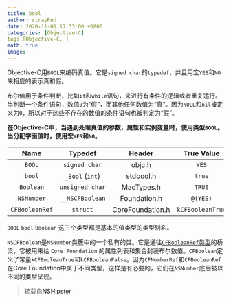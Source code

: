 ```yaml
---
title: bool 
author: strayRed
date: 2020-11-01 17:33:00 +0800
categories: [Objective-C]
tags:[Objective-C, ]
math: true
image: 
---
```


Objective-C用`BOOL`来编码真值。它是`signed char`的`typedef`，并且用宏`YES`和`NO`来相应的表示真和假。

布尔值用于条件判断，比如`if`和`while`语句，来进行有条件的逻辑或者重复运行。当判断一个条件语句，数值`0`为“假”，而其他任何数值为“真”。因为`NULL`和`nil`被定义为`0`，所以对于这些不存在的数值的条件语句也被判定为“假”。

**在Objective-C中，当遇到处理真值的参数，属性和实例变量时，使用类型`BOOL`。当分配字面值时，使用宏`YES`和`NO`。**

|      Name      |     Typedef     |      Header      |    True Value    |    False Value    |
| :------------: | :-------------: | :--------------: | :--------------: | :---------------: |
|     `BOOL`     |  `signed char`  |      objc.h      |      `YES`       |       `NO`        |
|     `bool`     | `_Bool` (`int`) |    stdbool.h     |      `true`      |      `false`      |
|   `Boolean`    | `unsigned char` |    MacTypes.h    |      `TRUE`      |      `FALSE`      |
|   `NSNumber`   | `__NSCFBoolean` |   Foundation.h   |     `@(YES)`     |      `@(NO)`      |
| `CFBooleanRef` |    `struct`     | CoreFoundation.h | `kCFBooleanTrue` | `kCFBooleanFalse` |

`BOOL` `bool` `Boolean` 这三个类型都是基本的值类型的类型别名。

`NSCFBoolean`是`NSNumber`类簇中的一个私有的类。它是通往[`CFBooleanRef`类型](https://developer.apple.com/library/mac/#documentation/CoreFoundation/Reference/CFBooleanRef/Reference/reference.html)的桥梁，它被用来给 `Core Foundation` 的属性列表和集合封装布尔数值。`CFBoolean`定义了常量`kCFBooleanTrue`和`kCFBooleanFalse`。因为`CFNumberRef`和`CFBooleanRef`在Core Foundation中属于不同类型，这样是有必要的，它们在`NSNumber`底层被以不同的类型呈现。

> 转载自[NSHipster](https://nshipster.co/bool/)